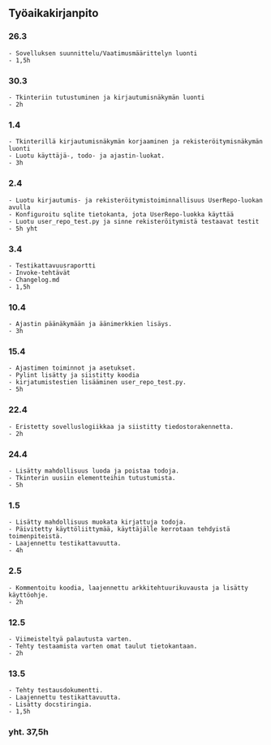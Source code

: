 ## Työaikakirjanpito  
### 26.3  
    - Sovelluksen suunnittelu/Vaatimusmäärittelyn luonti  
    - 1,5h  
### 30.3
    - Tkinteriin tutustuminen ja kirjautumisnäkymän luonti  
    - 2h  
### 1.4  
    - Tkinterillä kirjautumisnäkymän korjaaminen ja rekisteröitymisnäkymän luonti  
    - Luotu käyttäjä-, todo- ja ajastin-luokat.  
    - 3h
### 2.4  
    - Luotu kirjautumis- ja rekisteröitymistoiminnallisuus UserRepo-luokan avulla
    - Konfiguroitu sqlite tietokanta, jota UserRepo-luokka käyttää
    - Luotu user_repo_test.py ja sinne rekisteröitymistä testaavat testit
    - 5h yht
### 3.4  
    - Testikattavuusraportti
    - Invoke-tehtävät
    - Changelog.md
    - 1,5h  
### 10.4  
    - Ajastin päänäkymään ja äänimerkkien lisäys.
    - 3h  
### 15.4  
    - Ajastimen toiminnot ja asetukset.  
    - Pylint lisätty ja siistitty koodia
    - kirjatumistestien lisääminen user_repo_test.py.  
    - 5h  
### 22.4
    - Eristetty sovelluslogiikkaa ja siistitty tiedostorakennetta.
    - 2h  
### 24.4  
    - Lisätty mahdollisuus luoda ja poistaa todoja.
    - Tkinterin uusiin elementteihin tutustumista.
    - 5h  
### 1.5  
    - Lisätty mahdollisuus muokata kirjattuja todoja.
    - Päivitetty käyttöliittymää, käyttäjälle kerrotaan tehdyistä toimenpiteistä.
    - Laajennettu testikattavuutta.
    - 4h  
### 2.5
    - Kommentoitu koodia, laajennettu arkkitehtuurikuvausta ja lisätty käyttöohje.
    - 2h  
### 12.5  
    - Viimeisteltyä palautusta varten.
    - Tehty testaamista varten omat taulut tietokantaan.
    - 2h  
### 13.5
    - Tehty testausdokumentti.
    - Laajennettu testikattavuutta.
    - Lisätty docstiringia.
    - 1,5h
    
### yht. 37,5h